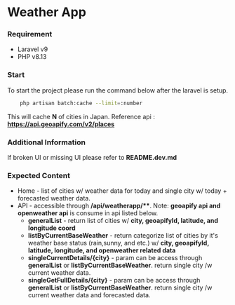 # Weather App

### Requirement
* Laravel v9
* PHP v8.13


### Start
To start the project please run the command below after the laravel is setup.

```sh
    php artisan batch:cache --limit=:number
```
This will cache __N__ of cities in Japan. Reference api : __https://api.geoapify.com/v2/places__

### Additional Information

If broken UI or missing UI please refer to __README.dev.md__

### Expected Content
* Home - list of cities w/ weather data for today and single city w/ today + forecasted weather data.
* API - accessible through __/api/weatherapp/**__. Note: __geoapify api and openweather api__ is consume in api listed below.
   - __generalList__ - return list of cities w/ __city, geoapifyId, latitude, and longitude coord__
   - __listByCurrentBaseWeather__ - return categorize list of cities by it's weather base status (rain,sunny, and etc.) w/ __city, geoapifyId, latitude, longitude, and openweather related data__
   - __singleCurrentDetails/{city}__ - param can be access through __generalList__ or __listByCurrentBaseWeather__. return single city /w current weather data.
    - __singleGetFullDetails/{city}__ - param can be access through __generalList__ or __listByCurrentBaseWeather__. return single city /w current weather data and forecasted data.
